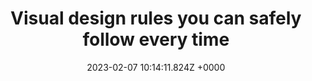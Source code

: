 ---
title: "Visual design rules you can safely follow every time"
link: "https://anthonyhobday.com/sideprojects/saferules/"
date: "2023-02-07 10:14:11.824Z +0000"
description: 
category: "articles"
---